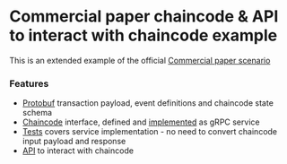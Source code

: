 # Commercial paper chaincode & API to interact with chaincode example

This is an extended example of the official [Commercial paper scenario](https://hyperledger-fabric.readthedocs.io/en/release-1.4/developapps/scenario.html)

### Features

* [Protobuf](proto/commercial-paper.proto) transaction payload, event definitions and chaincode state schema
* [Chaincode](proto/commercial-paper.proto) interface, defined and [implemented](chaincode/chaincode.go) as gRPC service
* [Tests](chaincode/chaincode_test.go) covers service implementation - no need to convert chaincode input payload and response
* [API](api) to interact with chaincode